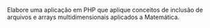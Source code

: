 Elabore uma aplicação em PHP que aplique conceitos de inclusão de arquivos e arrays multidimensionais aplicados a Matemática.
